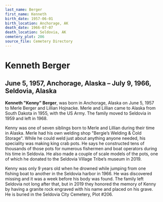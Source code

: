 ```yaml
---
last_name: Berger
first_name: Kenneth
birth_date: 1957-06-01
birth_location: Anchorage, AK
death_date: 1966-07-07
death_location: Seldovia, AK
cemetery_plot: 206
source_file: Cemetery Directory
---
```

# Kenneth Berger

## June 5, 1957, Anchorage, Alaska – July 9, 1966, Seldovia, Alaska

**Kenneth "Kenny" Berger**, was born in Anchorage, Alaska on June 5,
1957 to Merle Berger and Lillian Hojnacke. Merle and Lillian came to
Alaska from South Dakota in 1955, with the US Army. The family moved to
Seldovia in 1959 and left in 1968.

Kenny was one of seven siblings born to Merle and Lillian during their
time in Alaska. Merle had his own welding shop "Bergie’s Welding & Cold
Storage". While he could weld just about anything anyone needed, his
speciality was making king crab pots. He says he constructed tens of
thousands of those pots for numerous fishermen and boat operators during
his time in Seldovia. He also made a couple of scale models of the pots,
one of which he donated to the Seldovia Village Tribe’s museum in 2019.

Kenny was only 9 years old when he drowned while jumping from one
fishing boat to another in the Seldovia harbor in 1966. He was
discovered missing and it was a week before his body was found. The
family left Seldovia not long after that, but in 2019 they honored the
memory of Kenny by having a granite rock engraved with his name and
placed on his grave. He is buried in the Seldovia City Cemetery, Plot
\#206.
